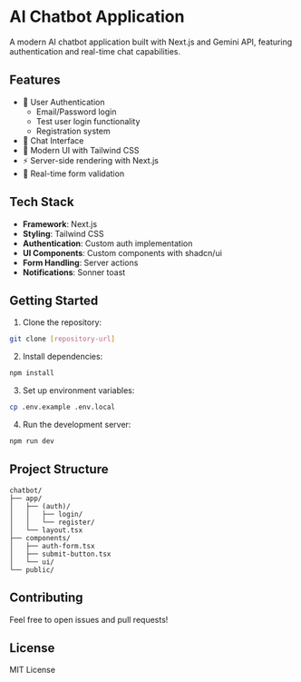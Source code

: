 # AI Chatbot Application

A modern AI chatbot application built with Next.js and Gemini API, featuring authentication and real-time chat capabilities.

## Features

- 🔐 User Authentication
    - Email/Password login
    - Test user login functionality
    - Registration system
- 💬 Chat Interface
- 🎨 Modern UI with Tailwind CSS
- ⚡ Server-side rendering with Next.js
- 🔄 Real-time form validation

## Tech Stack

- **Framework**: Next.js
- **Styling**: Tailwind CSS
- **Authentication**: Custom auth implementation
- **UI Components**: Custom components with shadcn/ui
- **Form Handling**: Server actions
- **Notifications**: Sonner toast

## Getting Started

1. Clone the repository:

```bash
git clone [repository-url]
```

2. Install dependencies:

```bash
npm install
```

3. Set up environment variables:

```bash
cp .env.example .env.local
```

4. Run the development server:

```bash
npm run dev
```

## Project Structure

```
chatbot/
├── app/
│   ├── (auth)/
│   │   ├── login/
│   │   └── register/
│   └── layout.tsx
├── components/
│   ├── auth-form.tsx
│   ├── submit-button.tsx
│   └── ui/
└── public/
```

## Contributing

Feel free to open issues and pull requests!

## License

MIT License
